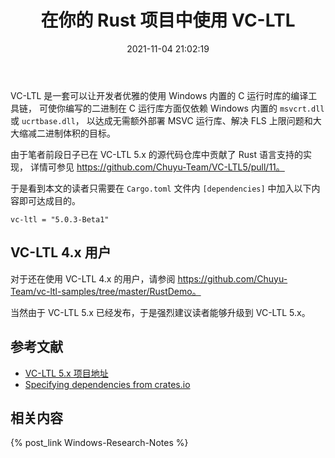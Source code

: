 ﻿---
title: 在你的 Rust 项目中使用 VC-LTL
date: 2021-11-04 21:02:19
categories:
- [技术, Windows, Windows 研究笔记, C 运行时]
tags:
- 技术
- Windows
- Windows 研究笔记
- C 运行时
---

VC-LTL 是一套可以让开发者优雅的使用 Windows 内置的 C 运行时库的编译工具链，
可使你编写的二进制在 C 运行库方面仅依赖 Windows 内置的 `msvcrt.dll` 或 `ucrtbase.dll`，
以达成无需额外部署 MSVC 运行库、解决 FLS 上限问题和大大缩减二进制体积的目标。

由于笔者前段日子已在 VC-LTL 5.x 的源代码仓库中贡献了 Rust 语言支持的实现，
详情可参见 https://github.com/Chuyu-Team/VC-LTL5/pull/11。

于是看到本文的读者只需要在 `Cargo.toml` 文件内 `[dependencies]` 中加入以下内容即可达成目的。

```
vc-ltl = "5.0.3-Beta1"
```

## VC-LTL 4.x 用户

对于还在使用 VC-LTL 4.x 的用户，请参阅 https://github.com/Chuyu-Team/vc-ltl-samples/tree/master/RustDemo。

当然由于 VC-LTL 5.x 已经发布，于是强烈建议读者能够升级到 VC-LTL 5.x。

## 参考文献

- [VC-LTL 5.x 项目地址](https://github.com/Chuyu-Team/VC-LTL5)
- [Specifying dependencies from crates.io](https://doc.rust-lang.org/cargo/reference/specifying-dependencies.html#specifying-dependencies-from-cratesio)

## 相关内容

{% post_link Windows-Research-Notes %}
